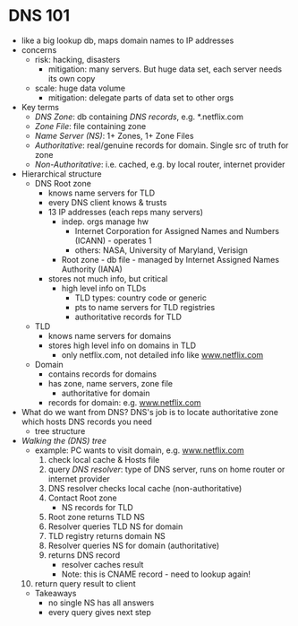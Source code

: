 # DNS 101
- like a big lookup db, maps domain names to IP addresses
- concerns
  - risk: hacking, disasters
    - mitigation: many servers. But huge data set, each server needs its own copy
  - scale: huge data volume
    - mitigation: delegate parts of data set to other orgs
- Key terms
  - *DNS Zone*: db containing *DNS records*, e.g. *.netflix.com
  - *Zone File*: file containing zone
  - *Name Server (NS)*: 1+ Zones, 1+ Zone Files
  - *Authoritative*: real/genuine records for domain. Single src of truth for zone
  - *Non-Authoritative*: i.e. cached, e.g. by local router, internet provider
- Hierarchical structure
  - DNS Root zone
    - knows name servers for TLD
    - every DNS client knows & trusts
    - 13 IP addresses (each reps many servers)
      - indep. orgs manage hw
        - Internet Corporation for Assigned Names and Numbers (ICANN) - operates 1
        - others: NASA, University of Maryland, Verisign
      - Root zone - db file - managed by Internet Assigned Names Authority (IANA)
    - stores not much info, but critical
      - high level info on TLDs
        - TLD types: country code or generic
        - pts to name servers for TLD registries
        - authoritative records for TLD
  - TLD
    - knows name servers for domains
    - stores high level info on domains in TLD
      - only netflix.com, not detailed info like www.netflix.com
  - Domain
    - contains records for domains
    - has zone, name servers, zone file
      - authoritative for domain
    - records for domain: e.g. www.netflix.com
- What do we want from DNS? DNS's job is to locate authoritative zone which hosts DNS records you need
  - tree structure
- *Walking the (DNS) tree*
  - example: PC wants to visit domain, e.g. www.netflix.com
    1. check local cache & Hosts file
    2. query *DNS resolver*: type of DNS server, runs on home router or internet provider
    3. DNS resolver checks local cache (non-authoritative)
    4. Contact Root zone
        - NS records for TLD
    5. Root zone returns TLD NS
    6. Resolver queries TLD NS for domain
    7. TLD registry returns domain NS
    8. Resolver queries NS for domain (authoritative)
    9. returns DNS record
        - resolver caches result
        - Note: this is CNAME record - need to lookup again!
  10. return query result to client
  - Takeaways
    - no single NS has all answers
    - every query gives next step
